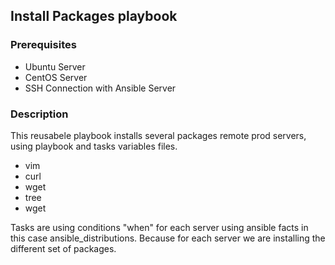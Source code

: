 ## Install Packages playbook

### Prerequisites

* Ubuntu Server
* CentOS Server
* SSH Connection with Ansible Server

### Description
<p>
This reusabele playbook installs several packages remote prod servers, using playbook and tasks variables files.
</p>

  - vim
  - curl
  - wget  
  - tree
  - wget

<p>
Tasks are using conditions "when" for each server using ansible facts in this case ansible_distributions. Because for each server we are installing the different set of packages. 
</p>   